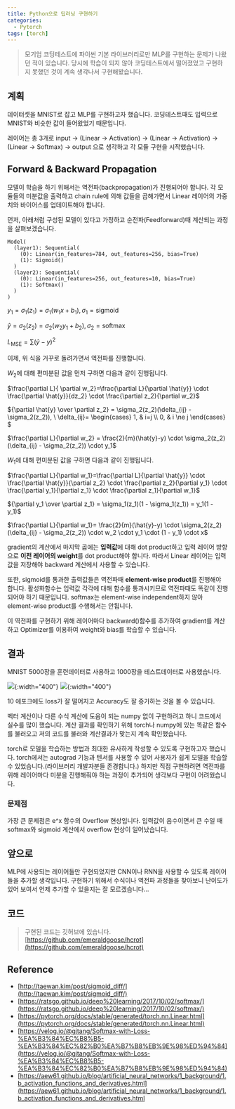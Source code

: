 ```yaml
---
title: Python으로 딥러닝 구현하기
categories:
  - Pytorch
tags: [torch]
---
```


> 모기업 코딩테스트에 파이썬 기본 라이브러리로만 MLP를 구현하는 문제가 나왔던 적이 있습니다. 당시에 학습이 되지 않아 코딩테스트에서 떨어졌었고 구현하지 못했던 것이 계속 생각나서 구현해봤습니다.

## 계획
데이터셋을 MNIST로 잡고 MLP를 구현하고자 했습니다. 코딩테스트때도 입력으로 MNIST와 비슷한 값이 들어왔었기 때문입니다.  

레이어는 총 3개로 input -> (Linear -> Activation) -> (Linear -> Activation) -> (Linear -> Softmax) -> output 으로 생각하고 각 모듈 구현을 시작했습니다.

## Forward & Backward Propagation
모델이 학습을 하기 위해서는 역전파(backpropagation)가 진행되어야 합니다. 각 모듈들의 미분값을 출력하고 chain rule에 의해 값들을 곱해가면서 Linear 레이어의 가중치와 바이어스를 업데이트해야 합니다.

먼저, 아래처럼 구성된 모델이 있다고 가정하고 순전파(Feedforward)때 계산되는 과정을 살펴보겠습니다.
```text
Model(
  (layer1): Sequential(
    (0): Linear(in_features=784, out_features=256, bias=True)
    (1): Sigmoid()
  )
  (layer2): Sequential(
    (0): Linear(in_features=256, out_features=10, bias=True)
    (1): Softmax()
  )
)
```
$y_1 = \sigma_{1}(z_1) = \sigma_1(w_1x + b_1), \sigma_{1} = \text{sigmoid}$

$\hat{y} = \sigma_{2}(z_2) = \sigma_{2}(w_2y_1+b_2), \sigma_{2} = \text{softmax}$

$L_{\text{MSE}} = \sum(\hat{y}-{y})^2$

이제, 위 식을 거꾸로 돌려가면서 역전파를 진행합니다.

$W_2$에 대해 편미분된 값을 먼저 구하면 다음과 같이 진행됩니다.

$\frac{\partial L}{ \partial w_2}=\frac{\partial L}{\partial \hat{y}} \cdot \frac{\partial \hat{y}}{dz_2} \cdot \frac{\partial z_2}{\partial w_2}$

${\partial \hat{y} \over \partial z_2} = \sigma_2(z_2)(\delta_{ij} - \sigma_2(z_2)), \\ \delta_{ij}=
    \begin{cases}
        1, & i=j \\\\ 0, & i \ne j
    \end{cases}
$

$\frac{\partial L}{\partial w_2} = \frac{2}{m}(\hat{y}-y) \cdot \sigma_2(z_2)(\delta_{ij} - \sigma_2(z_2)) \cdot y_1$

$W_1$에 대해 편미분된 값을 구하면 다음과 같이 진행됩니다.

$\frac{\partial L}{\partial w_1}=\frac{\partial L}{\partial \hat{y}} \cdot \frac{\partial \hat{y}}{\partial z_2} \cdot \frac{\partial z_2}{\partial y_1} \cdot \frac{\partial y_1}{\partial z_1} \cdot \frac{\partial z_1}{\partial w_1}$

${\partial y_1 \over \partial z_1} = \sigma_1(z_1)(1 - \sigma_1(z_1)) = y_1(1 - y_1)$

$\frac{\partial L}{\partial w_1}= \frac{2}{m}(\hat{y}-y) \cdot \sigma_2(z_2)(\delta_{ij} - \sigma_2(z_2)) \cdot w_2 \cdot y_1 \cdot (1 - y_1) \cdot x$

gradient의 계산에서 마지막 곱에는 **입력값**에 대해 dot product하고 입력 레이어 방향으로 **이전 레이어의 weight**를 dot product해야 합니다. 따라서 Linear 레이어는 입력값을 저장해야 backward 계산에서 사용할 수 있습니다.
<script src="https://gist.github.com/emeraldgoose/5bbdab6c658bc73da63bbc694bcf5f2a.js"></script>

또한, sigmoid를 통과한 출력값들은 역전파때 **element-wise product**를 진행해야 합니다. 활성화함수는 입력값 각각에 대해 함수를 통과시키므로 역전파때도 똑같이 진행되어야 하기 때문입니다. softmax는 element-wise independent하지 않아 element-wise product를 수행해서는 안됩니다. 

이 역전파를 구현하기 위해 레이어마다 backward()함수를 추가하여 gradient를 계산하고 Optimizer를 이용하여 weight와 bias를 학습할 수 있습니다.  
<script src="https://gist.github.com/emeraldgoose/f256205e7bed257c9b1c5ecbcfc409e5.js"></script>


## 결과
MNIST 5000장을 훈련데이터로 사용하고 1000장을 테스트데이터로 사용했습니다.

![](https://drive.google.com/uc?export=view&id=1k18xXPI4qMx31qgSTajBwQ6NwjycTpkr){:width="400"}
![](https://drive.google.com/uc?export=view&id=1Pzta5dtXVxduFsIgHGaSqsHOtKsh6jSh){:width="400"}  

10 에포크에도 loss가 잘 떨어지고 Accuracy도 잘 증가하는 것을 볼 수 있습니다. 

벡터 계산이나 다른 수식 계산에 도움이 되는 numpy 없이 구현하려고 하니 코드에서 실수를 많이 했습니다. 계산 결과를 확인하기 위해 torch나 numpy에 있는 똑같은 함수를 불러오고 저의 코드를 불러와 계산결과가 맞는지 계속 확인했습니다.  

torch로 모델을 학습하는 방법과 최대한 유사하게 작성할 수 있도록 구현하고자 했습니다. torch에서는 autograd 기능과 텐서를 사용할 수 있어 사용자가 쉽게 모델을 학습할 수 있었습니다.(라이브러리 개발자분들 존경합니다.) 하지만 직접 구현하려면 역전파를 위해 레이어마다 미분을 진행해줘야 하는 과정이 추가되어 생각보다 구현이 어려웠습니다.

### 문제점
가장 큰 문제점은 e^x 함수의 Overflow 현상입니다. 입력값이 음수이면서 큰 수일 때 softmax와 sigmoid 계산에서 overflow 현상이 일어났습니다. 

## 앞으로
MLP에 사용되는 레이어들만 구현되었지만 CNN이나 RNN을 사용할 수 있도록 레이어들을 추가할 생각입니다. 구현하기 위해서 수식이나 역전파 과정들을 찾아보니 난이도가 있어 보여서 언제 추가할 수 있을지는 잘 모르겠습니다...  

## 코드
> 구현된 코드는 깃허브에 있습니다.  
[https://github.com/emeraldgoose/hcrot](https://github.com/emeraldgoose/hcrot)

## Reference
- [http://taewan.kim/post/sigmoid_diff/](http://taewan.kim/post/sigmoid_diff/)
- [https://ratsgo.github.io/deep%20learning/2017/10/02/softmax/](https://ratsgo.github.io/deep%20learning/2017/10/02/softmax/)
- [https://pytorch.org/docs/stable/generated/torch.nn.Linear.html](https://pytorch.org/docs/stable/generated/torch.nn.Linear.html)
- [https://velog.io/@gjtang/Softmax-with-Loss-%EA%B3%84%EC%B8%B5-%EA%B3%84%EC%82%B0%EA%B7%B8%EB%9E%98%ED%94%84](https://velog.io/@gjtang/Softmax-with-Loss-%EA%B3%84%EC%B8%B5-%EA%B3%84%EC%82%B0%EA%B7%B8%EB%9E%98%ED%94%84)
- [https://aew61.github.io/blog/artificial_neural_networks/1_background/1.b_activation_functions_and_derivatives.html](https://aew61.github.io/blog/artificial_neural_networks/1_background/1.b_activation_functions_and_derivatives.html